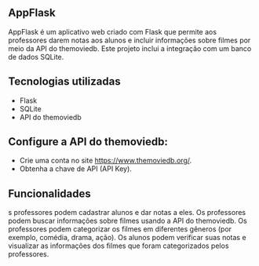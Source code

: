 ## AppFlask ##

AppFlask é um aplicativo web criado com Flask que permite aos professores darem notas aos alunos e incluir informações sobre filmes por meio da API do themoviedb. Este projeto inclui a integração com um banco de dados SQLite.

##  Tecnologias utilizadas ##

* Flask
* SQLite
* API do themoviedb



## Configure a API do themoviedb: ##

* Crie uma conta no site https://www.themoviedb.org/.
*  Obtenha a chave de API (API Key).

## Funcionalidades ##

s professores podem cadastrar alunos e dar notas a eles.
Os professores podem buscar informações sobre filmes usando a API do themoviedb.
Os professores podem categorizar os filmes em diferentes gêneros (por exemplo, comédia, drama, ação).
Os alunos podem verificar suas notas e visualizar as informações dos filmes que foram categorizados pelos professores.
